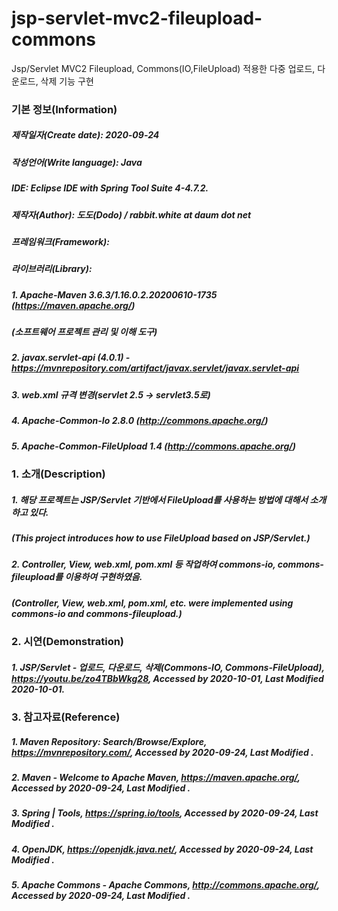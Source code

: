 # jsp-servlet-mvc2-fileupload-commons
Jsp/Servlet MVC2 Fileupload, Commons(IO,FileUpload) 적용한 다중 업로드, 다운로드, 삭제 기능 구현

### 기본 정보(Information)
##### 제작일자(Create date): 2020-09-24
##### 작성언어(Write language): Java
##### IDE: Eclipse IDE with Spring Tool Suite 4-4.7.2.
##### 제작자(Author): 도도(Dodo) / rabbit.white at daum dot net
##### 프레임워크(Framework): 
##### 라이브러리(Library): 
##### 1. Apache-Maven 3.6.3/1.16.0.2.20200610-1735 (https://maven.apache.org/)
##### (소프트웨어 프로젝트 관리 및 이해 도구)
##### 2. javax.servlet-api (4.0.1) - https://mvnrepository.com/artifact/javax.servlet/javax.servlet-api
##### 3. web.xml 규격 변경(servlet 2.5 -> servlet3.5로)
##### 4. Apache-Common-Io 2.8.0 (http://commons.apache.org/)
##### 5. Apache-Common-FileUpload 1.4 (http://commons.apache.org/)

### 1. 소개(Description)
##### 1. 해당 프로젝트는 JSP/Servlet 기반에서 FileUpload를 사용하는 방법에 대해서 소개하고 있다.
##### (This project introduces how to use FileUpload based on JSP/Servlet.)
##### 2. Controller, View, web.xml, pom.xml 등 작업하여 commons-io, commons-fileupload를 이용하여 구현하였음.
##### (Controller, View, web.xml, pom.xml, etc. were implemented using commons-io and commons-fileupload.)

### 2. 시연(Demonstration)
##### 1. JSP/Servlet - 업로드, 다운로드, 삭제(Commons-IO, Commons-FileUpload), https://youtu.be/zo4TBbWkg28, Accessed by 2020-10-01, Last Modified 2020-10-01.

### 3. 참고자료(Reference)
##### 1. Maven Repository: Search/Browse/Explore, https://mvnrepository.com/, Accessed by 2020-09-24, Last Modified .
##### 2. Maven - Welcome to Apache Maven, https://maven.apache.org/, Accessed by 2020-09-24, Last Modified .
##### 3. Spring | Tools, https://spring.io/tools, Accessed by 2020-09-24, Last Modified .
##### 4. OpenJDK, https://openjdk.java.net/, Accessed by 2020-09-24, Last Modified .
##### 5. Apache Commons - Apache Commons, http://commons.apache.org/, Accessed by 2020-09-24, Last Modified .

